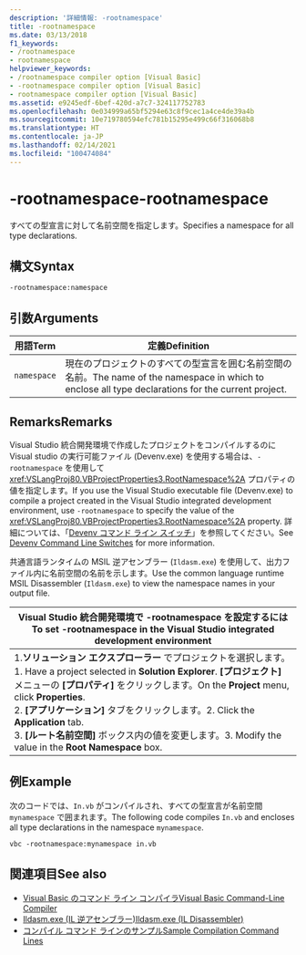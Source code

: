 ```yaml
---
description: '詳細情報: -rootnamespace'
title: -rootnamespace
ms.date: 03/13/2018
f1_keywords:
- /rootnamespace
- rootnamespace
helpviewer_keywords:
- /rootnamespace compiler option [Visual Basic]
- -rootnamespace compiler option [Visual Basic]
- rootnamespace compiler option [Visual Basic]
ms.assetid: e9245edf-6bef-420d-a7c7-324117752783
ms.openlocfilehash: 0e034999a65bf5294e63c8f9cec1a4ce4de39a4b
ms.sourcegitcommit: 10e719780594efc781b15295e499c66f316068b8
ms.translationtype: HT
ms.contentlocale: ja-JP
ms.lasthandoff: 02/14/2021
ms.locfileid: "100474084"
---
```

# <a name="-rootnamespace"></a><span data-ttu-id="51682-103">-rootnamespace</span><span class="sxs-lookup"><span data-stu-id="51682-103">-rootnamespace</span></span>

<span data-ttu-id="51682-104">すべての型宣言に対して名前空間を指定します。</span><span class="sxs-lookup"><span data-stu-id="51682-104">Specifies a namespace for all type declarations.</span></span>  
  
## <a name="syntax"></a><span data-ttu-id="51682-105">構文</span><span class="sxs-lookup"><span data-stu-id="51682-105">Syntax</span></span>  
  
```console  
-rootnamespace:namespace  
```  
  
## <a name="arguments"></a><span data-ttu-id="51682-106">引数</span><span class="sxs-lookup"><span data-stu-id="51682-106">Arguments</span></span>  
  
|<span data-ttu-id="51682-107">用語</span><span class="sxs-lookup"><span data-stu-id="51682-107">Term</span></span>|<span data-ttu-id="51682-108">定義</span><span class="sxs-lookup"><span data-stu-id="51682-108">Definition</span></span>|  
|---|---|  
|`namespace`|<span data-ttu-id="51682-109">現在のプロジェクトのすべての型宣言を囲む名前空間の名前。</span><span class="sxs-lookup"><span data-stu-id="51682-109">The name of the namespace in which to enclose all type declarations for the current project.</span></span>|  
  
## <a name="remarks"></a><span data-ttu-id="51682-110">Remarks</span><span class="sxs-lookup"><span data-stu-id="51682-110">Remarks</span></span>  

 <span data-ttu-id="51682-111">Visual Studio 統合開発環境で作成したプロジェクトをコンパイルするのに Visual studio の実行可能ファイル (Devenv.exe) を使用する場合は、`-rootnamespace` を使用して <xref:VSLangProj80.VBProjectProperties3.RootNamespace%2A> プロパティの値を指定します。</span><span class="sxs-lookup"><span data-stu-id="51682-111">If you use the Visual Studio executable file (Devenv.exe) to compile a project created in the Visual Studio integrated development environment, use `-rootnamespace` to specify the value of the <xref:VSLangProj80.VBProjectProperties3.RootNamespace%2A> property.</span></span> <span data-ttu-id="51682-112">詳細については、「[Devenv コマンド ライン スイッチ](/visualstudio/ide/reference/devenv-command-line-switches)」を参照してください。</span><span class="sxs-lookup"><span data-stu-id="51682-112">See [Devenv Command Line Switches](/visualstudio/ide/reference/devenv-command-line-switches) for more information.</span></span>  
  
 <span data-ttu-id="51682-113">共通言語ランタイムの MSIL 逆アセンブラー (`Ildasm.exe`) を使用して、出力ファイル内に名前空間の名前を示します。</span><span class="sxs-lookup"><span data-stu-id="51682-113">Use the common language runtime MSIL Disassembler (`Ildasm.exe`) to view the namespace names in your output file.</span></span>  
  
|<span data-ttu-id="51682-114">Visual Studio 統合開発環境で -rootnamespace を設定するには</span><span class="sxs-lookup"><span data-stu-id="51682-114">To set -rootnamespace in the Visual Studio integrated development environment</span></span>|  
|---|  
|<span data-ttu-id="51682-115">1.**ソリューション エクスプローラー** でプロジェクトを選択します。</span><span class="sxs-lookup"><span data-stu-id="51682-115">1.  Have a project selected in **Solution Explorer**.</span></span> <span data-ttu-id="51682-116">**[プロジェクト]** メニューの **[プロパティ]** をクリックします。</span><span class="sxs-lookup"><span data-stu-id="51682-116">On the **Project** menu, click **Properties**.</span></span> <br /><span data-ttu-id="51682-117">2. **[アプリケーション]** タブをクリックします。</span><span class="sxs-lookup"><span data-stu-id="51682-117">2.  Click the **Application** tab.</span></span><br /><span data-ttu-id="51682-118">3. **[ルート名前空間]** ボックス内の値を変更します。</span><span class="sxs-lookup"><span data-stu-id="51682-118">3.  Modify the value in the **Root Namespace** box.</span></span>|  
  
## <a name="example"></a><span data-ttu-id="51682-119">例</span><span class="sxs-lookup"><span data-stu-id="51682-119">Example</span></span>  

 <span data-ttu-id="51682-120">次のコードでは、`In.vb` がコンパイルされ、すべての型宣言が名前空間 `mynamespace` で囲まれます。</span><span class="sxs-lookup"><span data-stu-id="51682-120">The following code compiles `In.vb` and encloses all type declarations in the namespace `mynamespace`.</span></span>  
  
```console
vbc -rootnamespace:mynamespace in.vb  
```  
  
## <a name="see-also"></a><span data-ttu-id="51682-121">関連項目</span><span class="sxs-lookup"><span data-stu-id="51682-121">See also</span></span>

- [<span data-ttu-id="51682-122">Visual Basic のコマンド ライン コンパイラ</span><span class="sxs-lookup"><span data-stu-id="51682-122">Visual Basic Command-Line Compiler</span></span>](index.md)
- [<span data-ttu-id="51682-123">Ildasm.exe (IL 逆アセンブラー)</span><span class="sxs-lookup"><span data-stu-id="51682-123">Ildasm.exe (IL Disassembler)</span></span>](../../../framework/tools/ildasm-exe-il-disassembler.md)
- [<span data-ttu-id="51682-124">コンパイル コマンド ラインのサンプル</span><span class="sxs-lookup"><span data-stu-id="51682-124">Sample Compilation Command Lines</span></span>](sample-compilation-command-lines.md)
